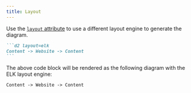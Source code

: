 ```yaml
---
title: Layout
---
```


Use the [`layout` attribute](/attributes/#layout) to use a different layout engine to generate the diagram.

````md title="src/content/docs/example.md" "layout=elk"
```d2 layout=elk
Content -> Website -> Content
```
````

The above code block will be rendered as the following diagram with the ELK layout engine:

```d2 layout=elk
Content -> Website -> Content
```
